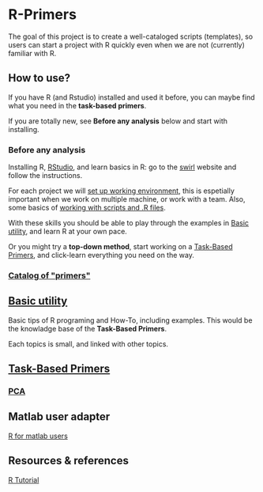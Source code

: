 # R-Primers 


The goal of this project is to create a well-cataloged scripts (templates), so users can start a project with R quickly even when we are not (currently) familiar with R. 

## How to use?

If you have R (and Rstudio) installed and used it before, you can maybe find what you need in the **task-based primers**.

If you are totally new, see **Before any analysis** below and start with installing.

### Before any analysis
Installing R, [RStudio](https://www.rstudio.com/home/), and learn basics in R: go to the [swirl](http://swirlstats.com/students.html) website and follow the instructions.

 For each project we will [set up working environment](Documents/Set_up_working.md), this is espetially important when we work on multiple machine, or work with a team. Also, some basics of [working with scripts and .R files](https://github.com/weitingwlin/r-primers/blob/master/Documents/Working_with_scripts.md). 
 
 With these skills you should be able to play through the examples in [Basic utility](https://github.com/weitingwlin/r-primers/tree/master/Documents#catalog-of-basic-utilities), and learn R at your own pace. 

 Or you might try a **top-down method**, start working on a [Task-Based Primers](https://github.com/weitingwlin/r-primers/tree/master/Documents#catalog-of-task-based-projects), and click-learn everything you need on the way.


### [Catalog of "primers"](https://github.com/weitingwlin/r-primers/tree/master/Documents)

## [Basic utility](https://github.com/weitingwlin/r-primers/tree/master/Documents#catalog-of-basic-utilities)
Basic tips of R programing and How-To, including examples. This would be the knowladge base of the **Task-Based Primers**.  

Each topics is small, and linked with other topics.  


## [Task-Based Primers](https://github.com/weitingwlin/r-primers/tree/master/Documents#catalog-of-task-based-projects)
### [PCA](https://github.com/weitingwlin/r-primers/blob/master/Documents/PCA.md)



## Matlab user adapter
[R for matlab users](http://mathesaurus.sourceforge.net/octave-r.html)

## Resources & references
[R Tutorial](http://www.r-tutor.com/)

